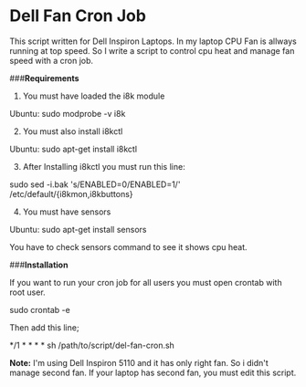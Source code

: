 Dell Fan Cron Job
================

This script written for Dell Inspiron Laptops. In my laptop CPU Fan is allways running at top speed. So I write a script to control cpu heat and manage fan speed with a cron job.

###**Requirements** 

1) You must have loaded the i8k module

Ubuntu: sudo modprobe -v i8k

2) You must also install i8kctl

Ubuntu: sudo apt-get install i8kctl

3) After Installing i8kctl you must run this line:

sudo sed -i.bak 's/ENABLED=0/ENABLED=1/' /etc/default/{i8kmon,i8kbuttons}

4) You must have sensors

Ubuntu: sudo apt-get install sensors

You have to check sensors command to see it shows cpu heat.

###**Installation**

If you want to run your cron job for all users you must open crontab with root user.

sudo crontab -e

Then add this line;

*/1 * * * * sh /path/to/script/del-fan-cron.sh

**Note:** I'm using Dell Inspiron 5110 and it has only right fan. So i didn't manage second fan. If your laptop has second fan, you must edit this script.
